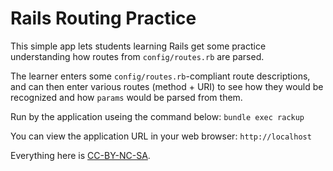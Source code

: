 Rails Routing Practice
======================

This simple app lets students learning Rails get some practice
understanding how routes from `config/routes.rb` are parsed.

The learner enters some `config/routes.rb`-compliant route descriptions,
and can then enter various routes (method + URI) to see how they would
be recognized and how `params` would be parsed from them.

Run by the application useing the command below:
`bundle exec rackup`

You can view the application URL in your web browser:
`http://localhost`

Everything here is [CC-BY-NC-SA](https://creativecommons.org/licenses/by-nc-sa/4.0/legalcode).
